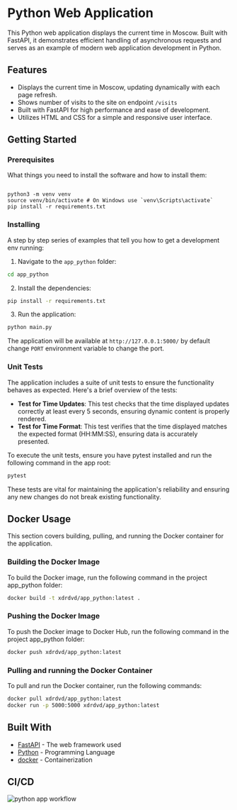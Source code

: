 # Python Web Application

This Python web application displays the current time in Moscow. Built with FastAPI, it demonstrates efficient handling of asynchronous requests and serves as an example of modern web application development in Python.

## Features

- Displays the current time in Moscow, updating dynamically with each page refresh.
- Shows number of visits to the site on endpoint `/visits`
- Built with FastAPI for high performance and ease of development.
- Utilizes HTML and CSS for a simple and responsive user interface.

## Getting Started

### Prerequisites

What things you need to install the software and how to install them:

```

python3 -m venv venv
source venv/bin/activate # On Windows use `venv\Scripts\activate`
pip install -r requirements.txt

```

### Installing

A step by step series of examples that tell you how to get a development env running:

1. Navigate to the `app_python` folder:

```bash
cd app_python
```

2. Install the dependencies:

```bash
pip install -r requirements.txt
```

3. Run the application:

```bash
python main.py
```

The application will be available at `http://127.0.0.1:5000/` by default change `PORT` environment variable to change the port.


### Unit Tests

The application includes a suite of unit tests to ensure the functionality behaves as expected. Here's a brief overview of the tests:

- **Test for Time Updates**: This test checks that the time displayed updates correctly at least every 5 seconds, ensuring dynamic content is properly rendered.
- **Test for Time Format**: This test verifies that the time displayed matches the expected format (HH:MM:SS), ensuring data is accurately presented.

To execute the unit tests, ensure you have pytest installed and run the following command in the app root:

```bash
pytest
```

These tests are vital for maintaining the application's reliability and ensuring any new changes do not break existing functionality.

## Docker Usage

This section covers building, pulling, and running the Docker container for the application.

### Building the Docker Image

To build the Docker image, run the following command in the project app_python folder:

```bash
docker build -t xdrdvd/app_python:latest .
```

### Pushing the Docker Image

To push the Docker image to Docker Hub, run the following command in the project app_python folder:

```bash
docker push xdrdvd/app_python:latest
```

### Pulling and running the Docker Container

To pull and run the Docker container, run the following commands:

```bash
docker pull xdrdvd/app_python:latest
docker run -p 5000:5000 xdrdvd/app_python:latest
```

## Built With

- [FastAPI](https://fastapi.tiangolo.com/) - The web framework used
- [Python](https://www.python.org/) - Programming Language
- [docker](https://www.docker.com/) - Containerization

## CI/CD
![python app workflow](https://github.com/ahmedXDR/S24-core-course-labs/actions/workflows/python-ci.yml/badge.svg)
